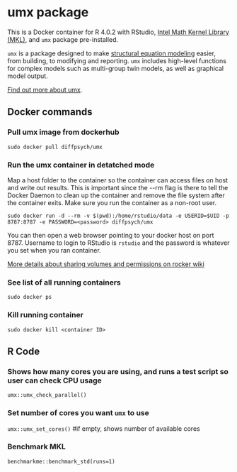 # umx package
This is a Docker container for R 4.0.2 with RStudio, [Intel Math Kernel Library (MKL)](https://software.intel.com/en-us/mkl?cid=sem43700010399172562&intel_term=%2Bintel%20%2Bmkl&gclid=Cj0KCQjwzcbWBRDmARIsAM6uChXqzD4ACUJqCiu3zRJKA9rkC31XOhm9lIkEYiwBITMR_8hJbIAExF8aAn_LEALw_wcB&gclsrc=aw.ds), and `umx` package pre-installed. 

`umx` is a package designed to make [structural equation modeling](https://en.wikipedia.org/wiki/Structural_equation_modeling) easier, from building, to modifying and reporting.
`umx` includes high-level functions for complex models such as multi-group twin models, as well as graphical model output.

[Find out more about umx](https://github.com/tbates/umx).
## Docker commands
### Pull umx image from dockerhub
```sudo docker pull diffpsych/umx```

### Run the umx container in detatched mode 
Map a host folder to the container so the container can access files on host and write out results. This is important since the --rm flag is there to tell the Docker Daemon to clean up the container and remove the file system after the container exits. Make sure you run the container as a non-root user.

`sudo docker run -d --rm -v $(pwd):/home/rstudio/data -e USERID=$UID -p 8787:8787 -e PASSWORD=<password> diffpsych/umx`

You can then open a web browser pointing to your docker host on port 8787. Username to login to RStudio is `rstudio` and the password is whatever you set when you ran container.

[More details about sharing volumes and permissions on rocker wiki](https://github.com/rocker-org/rocker/wiki/Sharing-files-with-host-machine#linux)

### See list of all running containers
```sudo docker ps```

### Kill running container
```sudo docker kill <container ID>```

## R Code

### Shows how many cores you are using, and runs a test script so user can check CPU usage
`umx::umx_check_parallel()`

### Set number of cores you want `umx` to use
`umx::umx_set_cores()` #if empty, shows number of available cores

### Benchmark MKL
`benchmarkme::benchmark_std(runs=1)`